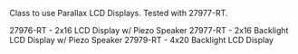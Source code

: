 Class to use Parallax LCD Displays. Tested with 27977-RT.

27976-RT - 2x16 LCD Display w/ Piezo Speaker
27977-RT - 2x16 Backlight LCD Display w/ Piezo Speaker
27979-RT - 4x20 Backlight LCD Display
